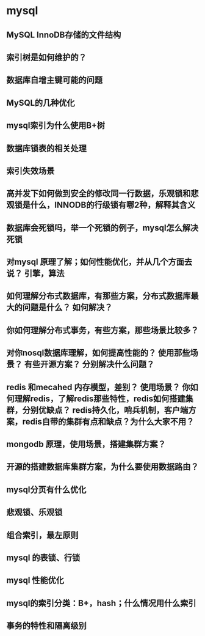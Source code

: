 # mysql

## MySQL InnoDB存储的文件结构
## 索引树是如何维护的？
## 数据库自增主键可能的问题
## MySQL的几种优化
## mysql索引为什么使用B+树
## 数据库锁表的相关处理
## 索引失效场景
## 高并发下如何做到安全的修改同一行数据，乐观锁和悲观锁是什么，INNODB的行级锁有哪2种，解释其含义
## 数据库会死锁吗，举一个死锁的例子，mysql怎么解决死锁

## 对mysql 原理了解；如何性能优化，并从几个方面去说？ 引擎，算法
## 如何理解分布式数据库，有那些方案，分布式数据库最大的问题是什么？ 如何解决？ 
## 你如何理解分布式事务，有些方案，那些场景比较多？
## 对你nosql数据库理解，如何提高性能的？ 使用那些场景？ 有些开源方案？ 分别解决什么问题？
## redis 和mecahed 内存模型，差别？ 使用场景？ 你如何理解redis，了解redis那些特性，redis如何搭建集群，分别优缺点？ redis持久化，哨兵机制，客户端方案，redis自带的集群有点和缺点？为什么大家不用？
## mongodb 原理，使用场景，搭建集群方案？
## 开源的搭建数据库集群方案，为什么要使用数据路由？
## mysql分页有什么优化
## 悲观锁、乐观锁
## 组合索引，最左原则
## mysql 的表锁、行锁
## mysql 性能优化
## mysql的索引分类：B+，hash；什么情况用什么索引
## 事务的特性和隔离级别